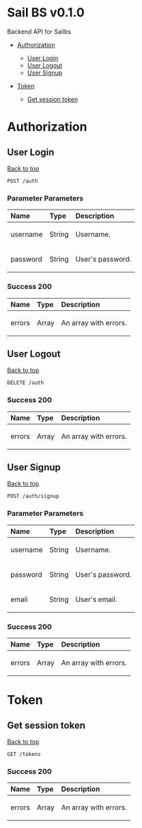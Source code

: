 <a name="top"></a>
# Sail BS v0.1.0

Backend API for Sailbs

- [Authorization](#authorization)
	- [User Login](#user-login)
	- [User Logout](#user-logout)
	- [User Signup](#user-signup)
	
- [Token](#token)
	- [Get session token](#get-session-token)
	


# <a name='authorization'></a> Authorization

## <a name='user-login'></a> User Login
[Back to top](#top)



	POST /auth





### Parameter Parameters

| Name     | Type       | Description                           |
|:---------|:-----------|:--------------------------------------|
|  username | String | <p>Username.</p>|
|  password | String | <p>User's password.</p>|



### Success 200

| Name     | Type       | Description                           |
|:---------|:-----------|:--------------------------------------|
|  errors | Array | <p>An array with errors.</p>|

## <a name='user-logout'></a> User Logout
[Back to top](#top)



	DELETE /auth






### Success 200

| Name     | Type       | Description                           |
|:---------|:-----------|:--------------------------------------|
|  errors | Array | <p>An array with errors.</p>|

## <a name='user-signup'></a> User Signup
[Back to top](#top)



	POST /auth/signup





### Parameter Parameters

| Name     | Type       | Description                           |
|:---------|:-----------|:--------------------------------------|
|  username | String | <p>Username.</p>|
|  password | String | <p>User's password.</p>|
|  email | String | <p>User's email.</p>|



### Success 200

| Name     | Type       | Description                           |
|:---------|:-----------|:--------------------------------------|
|  errors | Array | <p>An array with errors.</p>|

# <a name='token'></a> Token

## <a name='get-session-token'></a> Get session token
[Back to top](#top)



	GET /tokens






### Success 200

| Name     | Type       | Description                           |
|:---------|:-----------|:--------------------------------------|
|  errors | Array | <p>An array with errors.</p>|

